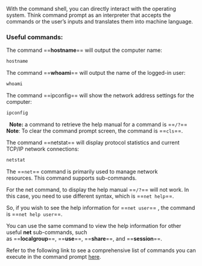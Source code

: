With the command shell, you can directly interact with the operating system. Think command prompt as an interpreter that accepts the commands or the user’s inputs and translates them into machine language.

### Useful commands:

The command ==**hostname**== will output the computer name:

```cmd
hostname
```

The command ==**whoami**== will output the name of the logged-in user:

```cmd
whoami
```

The command ==ipconfig== will show the network address settings for the computer:

```cmd
ipconfig
```

  **Note:** a command to retrieve the help manual for a command is ==`/?`==
  **Note**: To clear the command prompt screen, the command is ==`cls`==.

The command ==netstat== will display protocol statistics and current TCP/IP network connections:

```cmd
netstat
```

The ==`net`== command is primarily used to manage network resources. This command supports sub-commands.

For the net command, to display the help manual ==`/?`== will not work. In this case, you need to use different syntax, which is ==`net help`==.

So, if you wish to see the help information for ==`net user`== , the command is ==`net help user`==.

You can use the same command to view the help information for other useful **net** sub-commands, such as ==**localgroup**==, ==**use**==, ==**share**==, and ==**session**==.

Refer to the following link to see a comprehensive list of commands you can execute in the command prompt [here](https://ss64.com/nt/).

